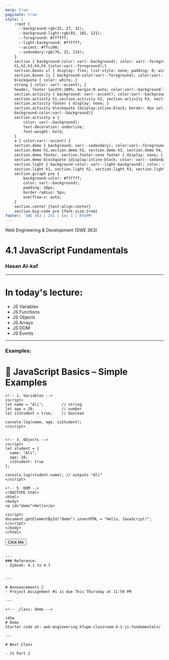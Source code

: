 ```yaml
---
marp: true
paginate: true
style: |
    :root {
      --background:rgb(25, 27, 32);
      --background-light:rgb(93, 102, 121);
      --foreground: #ffffff;
      --light-background: #ffffff;
      --accent: #ffcc00;
      --sedondary:rgb(76, 22, 114);
    }
    section { background-color: var(--background); color: var(--foreground); }
    h1,h2,h3,h4,h5 {color:var(--foreground);}
    section.boxes ul { display: flex; list-style: none; padding: 0; width: 100%; }
    section.boxes li { background-color:var(--foreground); color:var(--background); padding: 40px; margin: 10px; border-radius: 10px; flex: 1; text-align: center; }
    blockquote { color: white; }
    strong { color: var(--accent); }
    header, footer {width:100%; margin:0 auto; color:var(--background-light)}
    section.activity { background: var(--accent); color:var(--background)}
    section.activity h1,section.activity h2, section.activity h3, section.activity h4, section.activity h5 { color: var(--background) }
    section.activity footer { display: none; }
    section.activity blockquote {display:inline-block; border: 4px solid black; color: white; border-radius: 10px; 
    background-color:var(--background)}
    section.activity a {
        color: var(--background);
        text-decoration: underline;
        font-weight: bold;
    }
    a { color:var(--accent) }
    section.demo { background: var(--sedondary); color:var(--foreground)}
    section.demo h1,section.demo h2, section.demo h3, section.demo h4, section.demo h5 { color: var(--foreground) }
    section.demo footer, section.footer-none footer { display: none; }
    section.demo blockquote {display:inline-block; color: var(--sedondary); border-radius: 10px; background-color: var(--foreground)}
    section.light { background-color: var(--light-background); color: var(--background); }
    section.light h1, section.light h2, section.light h3, section.light h4, section.light h5 { color: var(--background); }
    section.grraph pre {
        background-color: #ffffff;
        color: var(--background);
        padding: 10px;
        border-radius: 5px;
        overflow-x: auto;
    }
    section.center {text-align:center}
    section.big-code pre {font-size:2rem}
footer: 'SWE 363 | 251 | Sec 1 | KFUPM'
---
```

<!-- 

Todays goals: 

 - JS as a language 

 How:

 - Build in front of them 

 -->


Web Engineering & Development (SWE 363) 
# 4.1 JavaScript Fundamentals
### Hasan Al-kaf

---

# In today's lecture:

- JS Variables 
- JS Functions 
- JS Objects 
- JS Arrays 
- JS DOM 
- JS Events 

---

### Examples:

# 📘 JavaScript Basics – Simple Examples

```
<!-- 1. Variables -->
<script>
let name = "Ali";        // string
let age = 20;            // number
let isStudent = true;    // boolean

console.log(name, age, isStudent);
</script>

```

<!-- 2. Functions -->
<script>
function greet(name) {
  return "Hello, " + name + "!";
}

console.log(greet("Ali"));
</script>

```

<!-- 3. Objects -->
<script>
let student = {
  name: "Ali",
  age: 20,
  isStudent: true
};

console.log(student.name); // outputs "Ali"
</script>

```

<!-- 4. Arrays -->
<script>
let fruits = ["Apple", "Banana", "Mango"];
console.log(fruits[0]);     // "Apple"
console.log(fruits.length); // 3
</script>

```
<!-- 5. DOM -->
<!DOCTYPE html>
<html>
<body>
<p id="demo">Hello</p>

<script>
document.getElementById("demo").innerHTML = "Hello, JavaScript!";
</script>
</body>
</html>

```
<!-- 6. Events -->
<!DOCTYPE html>
<html>
<body>
<button onclick="showMessage()">Click Me</button>
<p id="output"></p>

<script>
function showMessage() {
  document.getElementById("output").innerHTML = "Button was clicked!";
}
</script>
</body>
</html>

```

---
### Reference: 
- Zybook: 4.1 to 4.7


---

# Announcements 📣
- Project Assignment #1 is due This Thursday at 11:59 PM

---

<!-- _class: demo -->

>45m
# Demo
Starter code at: web-engineering-kfupm-classroom-4-1-js-fundamentals/

---

# Next Class

- Js Part 2 